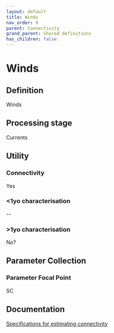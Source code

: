 ```yaml
---
layout: default
title: Winds
nav_order: 9
parent: Connectivity
grand_parent: Shared definitions
has_children: false
---
```


# Winds
<!-- 
{: .no_toc .text-delta }
* TOC
{:toc} -->

## Definition

Winds

## Processing stage

Currents 

## Utility 
### Connectivity

Yes

### <1yo characterisation

-- 

### >1yo characterisation

No?

## Parameter Collection
### Parameter Focal Point

SC

## Documentation

[Specifications for estimating connectivity](https://aimsgovau.sharepoint.com/:w:/r/sites/RRAPMDS/_layouts/15/Doc.aspx?sourcedoc=%7B3C80B081-E4F6-4C04-A988-8C11FEBE20E5%7D&file=Connectivity_parameters_SC.docx)
